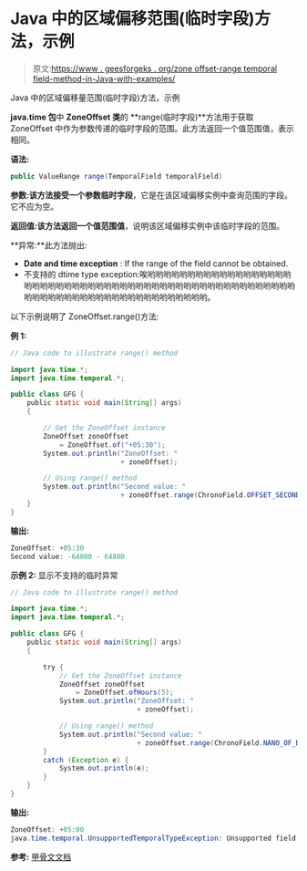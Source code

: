 # Java 中的区域偏移范围(临时字段)方法，示例

> 原文:[https://www . geesforgeks . org/zone offset-range temporal field-method-in-Java-with-examples/](https://www.geeksforgeeks.org/zoneoffset-rangetemporalfield-method-in-java-with-examples/)

Java 中的区域偏移量范围(临时字段)方法，示例

**java.time 包**中 **ZoneOffset 类**的 **range(临时字段)**方法用于获取 ZoneOffset 中作为参数传递的临时字段的范围。此方法返回一个值范围值，表示相同。

**语法:**

```java
public ValueRange range(TemporalField temporalField)

```

**参数:**该方法接受一个参数**临时字段**，它是在该区域偏移实例中查询范围的字段。它不应为空。

**返回值:**该方法返回一个**值范围值**，说明该区域偏移实例中该临时字段的范围。

**异常:**此方法抛出:

*   **Date and time exception** : If the range of the field cannot be obtained.
*   不支持的 dtime type exception:唉哟哟哟哟哟哟哟哟哟哟哟哟哟哟哟哟哟哟哟哟哟哟哟哟哟哟哟哟哟哟哟哟哟哟哟哟哟哟哟哟哟哟哟哟哟哟哟哟哟哟哟哟哟哟哟哟哟哟哟哟哟哟哟哟哟哟哟哟哟哟哟哟哟哟哟。

以下示例说明了 ZoneOffset.range()方法:

**例 1:**

```java
// Java code to illustrate range() method

import java.time.*;
import java.time.temporal.*;

public class GFG {
    public static void main(String[] args)
    {

        // Get the ZoneOffset instance
        ZoneOffset zoneOffset
            = ZoneOffset.of("+05:30");
        System.out.println("ZoneOffset: "
                           + zoneOffset);

        // Using range() method
        System.out.println("Second value: "
                           + zoneOffset.range(ChronoField.OFFSET_SECONDS));
    }
}
```

**输出:**

```java
ZoneOffset: +05:30
Second value: -64800 - 64800

```

**示例 2:** 显示不支持的临时异常

```java
// Java code to illustrate range() method

import java.time.*;
import java.time.temporal.*;

public class GFG {
    public static void main(String[] args)
    {

        try {
            // Get the ZoneOffset instance
            ZoneOffset zoneOffset
                = ZoneOffset.ofHours(5);
            System.out.println("ZoneOffset: "
                               + zoneOffset);

            // Using range() method
            System.out.println("Second value: "
                               + zoneOffset.range(ChronoField.NANO_OF_DAY));
        }
        catch (Exception e) {
            System.out.println(e);
        }
    }
}
```

**输出:**

```java
ZoneOffset: +05:00
java.time.temporal.UnsupportedTemporalTypeException: Unsupported field: NanoOfDay

```

**参考:** [甲骨文文档](https://docs.oracle.com/javase/9/docs/api/java/time/ZoneOffset.html#range-java.time.temporal.TemporalField-)